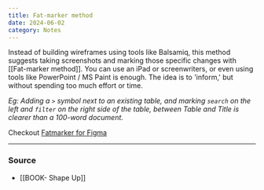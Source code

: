 ```yaml
---
title: Fat-marker method
date: 2024-06-02
category: Notes
---
```


Instead of building wireframes using tools like Balsamiq, this method suggests taking screenshots and marking those specific changes with [[Fat-marker method]]. You can use an iPad or screenwriters, or even using tools like PowerPoint / MS Paint is enough.  The idea is to 'inform,' but without spending too much effort or time. 

*Eg: Adding a `>` symbol next to an existing table, and marking `search` on the left and `filter` on the right side of the table, between Table and Title is clearer than a 100-word document.* 

Checkout [Fatmarker for Figma](https://www.figma.com/community/file/1319266134930460405)

--- 
### Source
- [[BOOK- Shape Up]]
